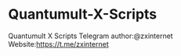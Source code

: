 # Quantumult-X-Scripts
Quantumult X Scripts
Telegram author:@zxinternet
Website:https://t.me/zxinternet
